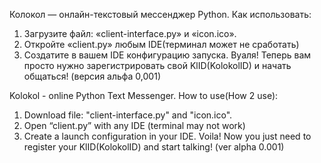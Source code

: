 Колокол — онлайн-текстовый мессенджер Python.
Как использовать:
1. Загрузите файл: «client-interface.py» и «icon.ico».
2. Откройте «client.py» любым IDE(терминал может не сработать)
3. Создатите в вашем IDE конфигурацию запуска.
Вуаля! Теперь вам просто нужно зарегистрировать свой KlID(KolokolID) и начать общаться!
(версия альфа 0,001)


Kolokol - online Python Text Messenger.
How to use(How 2 use):
1. Download file: "client-interface.py" and "icon.ico".
3. Open “client.py” with any IDE (terminal may not work)
4. Create a launch configuration in your IDE.
Voila! Now you just need to register your KlID(KolokolID) and start talking!
(ver alpha 0.001)
